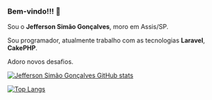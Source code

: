 ### Bem-vindo!!! 👋

Sou o **Jefferson Simão Gonçalves**, moro em Assis/SP.

Sou programador, atualmente trabalho com as tecnologias **Laravel**, **CakePHP**. 

Adoro novos desafios.

<!--
**jeffersonsimaogoncalves/jeffersonsimaogoncalves** is a ✨ _special_ ✨ repository because its `README.md` (this file) appears on your GitHub profile.

Here are some ideas to get you started:

- 🔭 I’m currently working on ...
- 🌱 I’m currently learning ...
- 👯 I’m looking to collaborate on ...
- 🤔 I’m looking for help with ...
- 💬 Ask me about ...
- 📫 How to reach me: ...
- 😄 Pronouns: ...
- ⚡ Fun fact: ...
-->


[![Jefferson Simão Gonçalves GitHub stats](https://github-readme-stats.vercel.app/api?username=jeffersonsimaogoncalves&theme=dracula&count_private=true&show_icons=true&custom_title=Jefferson%20Sim%C3%A3o%20Gon%C3%A7alves%20GitHub%20Stats)](https://github.com/jeffersonsimaogoncalves)

[![Top Langs](https://github-readme-stats.vercel.app/api/top-langs/?username=jeffersonsimaogoncalves&langs_count=15&theme=dracula&custom_title=Linguagens%20Mais%20Utilizadas)](https://github.com/jeffersonsimaogoncalves)
